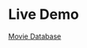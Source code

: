 # Live Demo
[Movie Database](http://movie-lookup-react-bucket.s3-website-us-east-1.amazonaws.com/)

